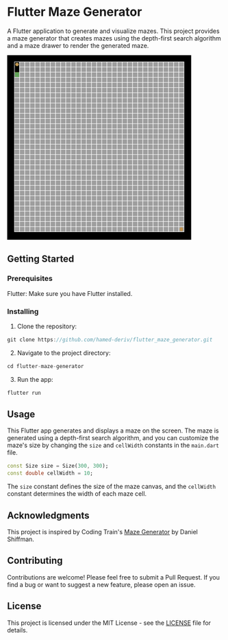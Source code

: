 # Flutter Maze Generator

A Flutter application to generate and visualize mazes. This project provides a maze generator that creates mazes using the depth-first search algorithm and a maze drawer to render the generated maze.

![Maze Generator](flutter_maze_generator.gif)

## Getting Started

### Prerequisites

Flutter: Make sure you have Flutter installed.

### Installing

1. Clone the repository:

```dart
git clone https://github.com/hamed-deriv/flutter_maze_generator.git
```

2. Navigate to the project directory:

```dart
cd flutter-maze-generator
```

3. Run the app:

```dart
flutter run
```

## Usage

This Flutter app generates and displays a maze on the screen. The maze is generated using a depth-first search algorithm, and you can customize the maze's size by changing the `size` and `cellWidth` constants in the `main.dart` file.

```dart
const Size size = Size(300, 300);
const double cellWidth = 10;
```

The `size` constant defines the size of the maze canvas, and the `cellWidth` constant determines the width of each maze cell.

## Acknowledgments

This project is inspired by Coding Train's [Maze Generator](https://youtu.be/HyK_Q5rrcr4) by Daniel Shiffman.

## Contributing

Contributions are welcome! Please feel free to submit a Pull Request. If you find a bug or want to suggest a new feature, please open an issue.

## License

This project is licensed under the MIT License - see the [LICENSE](LICENSE) file for details.
